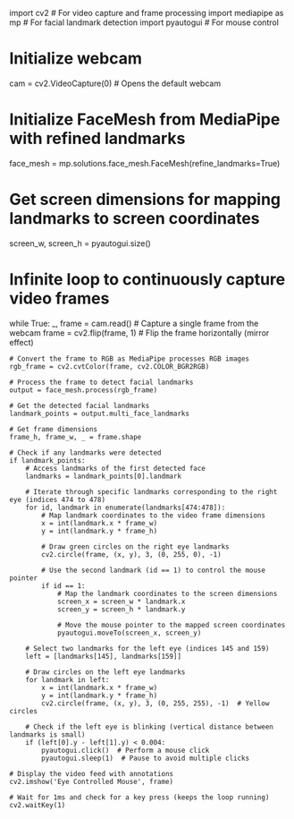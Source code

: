 import cv2  # For video capture and frame processing
import mediapipe as mp  # For facial landmark detection
import pyautogui  # For mouse control

# Initialize webcam
cam = cv2.VideoCapture(0)  # Opens the default webcam

# Initialize FaceMesh from MediaPipe with refined landmarks
face_mesh = mp.solutions.face_mesh.FaceMesh(refine_landmarks=True)

# Get screen dimensions for mapping landmarks to screen coordinates
screen_w, screen_h = pyautogui.size()

# Infinite loop to continuously capture video frames
while True:
    _, frame = cam.read()  # Capture a single frame from the webcam
    frame = cv2.flip(frame, 1)  # Flip the frame horizontally (mirror effect)

    # Convert the frame to RGB as MediaPipe processes RGB images
    rgb_frame = cv2.cvtColor(frame, cv2.COLOR_BGR2RGB)

    # Process the frame to detect facial landmarks
    output = face_mesh.process(rgb_frame)

    # Get the detected facial landmarks
    landmark_points = output.multi_face_landmarks

    # Get frame dimensions
    frame_h, frame_w, _ = frame.shape

    # Check if any landmarks were detected
    if landmark_points:
        # Access landmarks of the first detected face
        landmarks = landmark_points[0].landmark

        # Iterate through specific landmarks corresponding to the right eye (indices 474 to 478)
        for id, landmark in enumerate(landmarks[474:478]):
            # Map landmark coordinates to the video frame dimensions
            x = int(landmark.x * frame_w)
            y = int(landmark.y * frame_h)

            # Draw green circles on the right eye landmarks
            cv2.circle(frame, (x, y), 3, (0, 255, 0), -1)

            # Use the second landmark (id == 1) to control the mouse pointer
            if id == 1:
                # Map the landmark coordinates to the screen dimensions
                screen_x = screen_w * landmark.x
                screen_y = screen_h * landmark.y

                # Move the mouse pointer to the mapped screen coordinates
                pyautogui.moveTo(screen_x, screen_y)

        # Select two landmarks for the left eye (indices 145 and 159)
        left = [landmarks[145], landmarks[159]]

        # Draw circles on the left eye landmarks
        for landmark in left:
            x = int(landmark.x * frame_w)
            y = int(landmark.y * frame_h)
            cv2.circle(frame, (x, y), 3, (0, 255, 255), -1)  # Yellow circles

        # Check if the left eye is blinking (vertical distance between landmarks is small)
        if (left[0].y - left[1].y) < 0.004:
            pyautogui.click()  # Perform a mouse click
            pyautogui.sleep(1)  # Pause to avoid multiple clicks

    # Display the video feed with annotations
    cv2.imshow('Eye Controlled Mouse', frame)

    # Wait for 1ms and check for a key press (keeps the loop running)
    cv2.waitKey(1)
